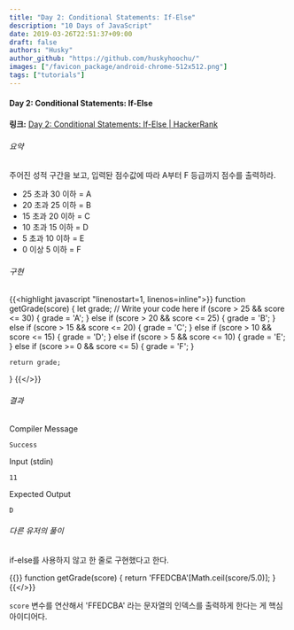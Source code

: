 ```yaml
---
title: "Day 2: Conditional Statements: If-Else"
description: "10 Days of JavaScript"
date: 2019-03-26T22:51:37+09:00
draft: false
authors: "Husky"
author_github: "https://github.com/huskyhoochu/"
images: ["/favicon_package/android-chrome-512x512.png"]
tags: ["tutorials"]
---
```


#### Day 2: Conditional Statements: If-Else

**링크:** <a href="https://www.hackerrank.com/challenges/js10-if-else/problem" target="_blank" rel="noopener noreferrer">Day 2: Conditional Statements: If-Else | HackerRank</a>

###### 요약

주어진 성적 구간을 보고, 입력돤 점수값에 따라 A부터 F 등급까지 점수를 출력하라.

- 25 초과 30 이하 = A
- 20 초과 25 이하 = B
- 15 초과 20 이하 = C
- 10 초과 15 이하 = D
- 5 초과 10 이하 = E
- 0 이상 5 이하 = F

###### 구현

{{<highlight javascript "linenostart=1, linenos=inline">}}
function getGrade(score) {
    let grade;
    // Write your code here
    if (score > 25 && score <= 30) {
        grade = 'A';
    } else if (score > 20 && score <= 25) {
        grade = 'B';
    } else if (score > 15 && score <= 20) {
        grade = 'C';
    } else if (score > 10 && score <= 15) {
        grade = 'D';
    } else if (score > 5 && score <= 10) {
        grade = 'E';
    } else if (score >= 0 && score <= 5) {
        grade = 'F';
    }
    
    return grade;
}
{{</>}}

###### 결과

Compiler Message
```
Success
```
Input (stdin)
```
11
```
Expected Output
```
D
```

###### 다른 유저의 풀이

if-else를 사용하지 않고 한 줄로 구현했다고 한다.

{{<highlight javascript>}}
function getGrade(score) {
    return 'FFEDCBA'[Math.ceil(score/5.0)];
}
{{</>}}

`score` 변수를 연산해서 'FFEDCBA' 라는 문자열의 인덱스를 출력하게 한다는 게 핵심 아이디어다.
